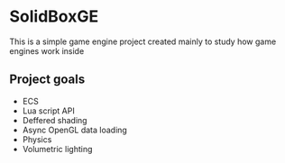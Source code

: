 # SolidBoxGE
This is a simple game engine project created mainly to study how game engines work inside
## Рroject goals
- ECS
- Lua script API
- Deffered shading
- Async OpenGL data loading
- Physics
- Volumetric lighting 
